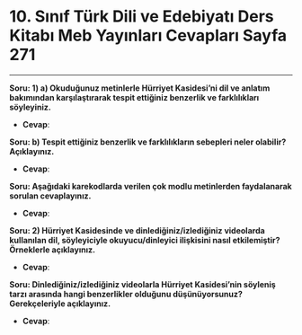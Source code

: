 # 10. Sınıf Türk Dili ve Edebiyatı Ders Kitabı Meb Yayınları Cevapları Sayfa 271

---

**Soru: 1) a) Okuduğunuz metinlerle Hürriyet Kasidesi’ni dil ve anlatım bakımından karşılaştırarak tespit ettiğiniz benzerlik ve farklılıkları söyleyiniz.**

-   **Cevap**:

**Soru: b) Tespit ettiğiniz benzerlik ve farklılıkların sebepleri neler olabilir? Açıklayınız.**

-   **Cevap**:

**Soru: Aşağıdaki karekodlarda verilen çok modlu metinlerden faydalanarak sorulan cevaplayınız.**

-   **Cevap**:

**Soru: 2) Hürriyet Kasidesinde ve dinlediğiniz/izlediğiniz videolarda kullanılan dil, söyleyiciyle okuyucu/dinleyici ilişkisini nasıl etkilemiştir? Örneklerle açıklayınız.**

-   **Cevap**:

**Soru: Dinlediğiniz/izlediğiniz videolarla Hürriyet Kasidesi’nin söyleniş tarzı arasında hangi benzerlikler olduğunu düşünüyorsunuz? Gerekçeleriyle açıklayınız.**

-   **Cevap**: